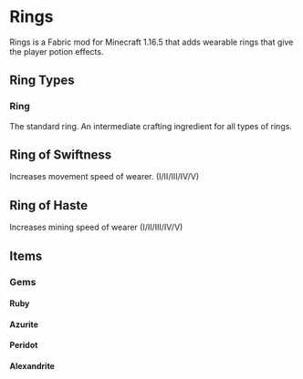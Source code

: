 # Rings
Rings is a Fabric mod for Minecraft 1.16.5 that adds wearable rings that give the player potion effects.

## Ring Types
### Ring
The standard ring. An intermediate crafting ingredient for all types of rings.

## Ring of Swiftness
Increases movement speed of wearer.
(I/II/III/IV/V)

## Ring of Haste
Increases mining speed of wearer
(I/II/III/IV/V)

## Items
### Gems
#### Ruby
#### Azurite
#### Peridot
#### Alexandrite


